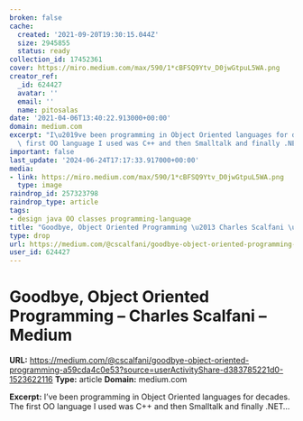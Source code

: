 ```yaml
---
broken: false
cache:
  created: '2021-09-20T19:30:15.044Z'
  size: 2945855
  status: ready
collection_id: 17452361
cover: https://miro.medium.com/max/590/1*cBFSQ9Ytv_D0jwGtpuL5WA.png
creator_ref:
  _id: 624427
  avatar: ''
  email: ''
  name: pitosalas
date: '2021-04-06T13:40:22.913000+00:00'
domain: medium.com
excerpt: "I\u2019ve been programming in Object Oriented languages for decades. The\
  \ first OO language I used was C++ and then Smalltalk and finally .NET\u2026"
important: false
last_update: '2024-06-24T17:17:33.917000+00:00'
media:
- link: https://miro.medium.com/max/590/1*cBFSQ9Ytv_D0jwGtpuL5WA.png
  type: image
raindrop_id: 257323798
raindrop_type: article
tags:
- design java OO classes programming-language
title: "Goodbye, Object Oriented Programming \u2013 Charles Scalfani \u2013 Medium"
type: drop
url: https://medium.com/@cscalfani/goodbye-object-oriented-programming-a59cda4c0e53?source=userActivityShare-d383785221d0-1523622116
user_id: 624427
---
```


# Goodbye, Object Oriented Programming – Charles Scalfani – Medium

**URL:** https://medium.com/@cscalfani/goodbye-object-oriented-programming-a59cda4c0e53?source=userActivityShare-d383785221d0-1523622116
**Type:** article
**Domain:** medium.com

**Excerpt:** I’ve been programming in Object Oriented languages for decades. The first OO language I used was C++ and then Smalltalk and finally .NET…

